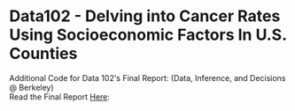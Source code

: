 # Data102 - Delving into Cancer Rates Using Socioeconomic Factors In U.S. Counties

Additional Code for Data 102's Final Report:  (Data, Inference, and Decisions @ Berkeley) <br>
Read the Final Report [Here](https://docs.google.com/document/d/1zcaImiW66tstj_1LH3D89h9qRG9MXuYDX4iJZ0fdO6w/edit?usp=sharing):
